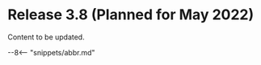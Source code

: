 <!-- SPDX-License-Identifier: CC-BY-4.0 -->
<!-- Copyright Contributors to the Egeria project. -->

# Release 3.8 (Planned for May 2022)

Content to be updated.

--8<-- "snippets/abbr.md"